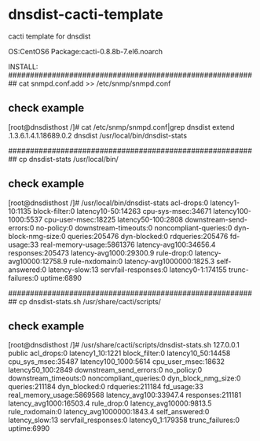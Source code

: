 # dnsdist-cacti-template
cacti template for dnsdist

OS:CentOS6
Package:cacti-0.8.8b-7.el6.noarch

INSTALL:
##########################################################
cat snmpd.conf.add >> /etc/snmp/snmpd.conf

check example
----------------------------------------------------------
[root@dnsdisthost /]# cat /etc/snmp/snmpd.conf|grep dnsdist
extend .1.3.6.1.4.1.18689.0.2 dnsdist /usr/local/bin/dnsdist-stats

##########################################################
cp dnsdist-stats /usr/local/bin/

check example
----------------------------------------------------------
[root@dnsdisthost /]# /usr/local/bin/dnsdist-stats
acl-drops:0 latency1-10:1135 block-filter:0 latency10-50:14263 cpu-sys-msec:34671 latency100-1000:5537 cpu-user-msec:18225 latency50-100:2808 downstream-send-errors:0 no-policy:0 downstream-timeouts:0 noncompliant-queries:0 dyn-block-nmg-size:0 queries:205476 dyn-blocked:0 rdqueries:205476 fd-usage:33 real-memory-usage:5861376 latency-avg100:34656.4 responses:205473 latency-avg1000:29300.9 rule-drop:0 latency-avg10000:12758.9 rule-nxdomain:0 latency-avg1000000:1825.3 self-answered:0 latency-slow:13 servfail-responses:0 latency0-1:174155 trunc-failures:0 uptime:6890

##########################################################
cp dnsdist-stats.sh /usr/share/cacti/scripts/

check example
----------------------------------------------------------
[root@dnsdisthost /]# /usr/share/cacti/scripts/dnsdist-stats.sh 127.0.0.1 public
acl_drops:0 latency1_10:1221 block_filter:0 latency10_50:14458 cpu_sys_msec:35487 latency100_1000:5614 cpu_user_msec:18632 latency50_100:2849 downstream_send_errors:0 no_policy:0 downstream_timeouts:0 noncompliant_queries:0 dyn_block_nmg_size:0 queries:211184 dyn_blocked:0 rdqueries:211184 fd_usage:33 real_memory_usage:5869568 latency_avg100:33947.4 responses:211181 latency_avg1000:16503.4 rule_drop:0 latency_avg10000:9813.5 rule_nxdomain:0 latency_avg1000000:1843.4 self_answered:0 latency_slow:13 servfail_responses:0 latency0_1:179358 trunc_failures:0 uptime:6990


